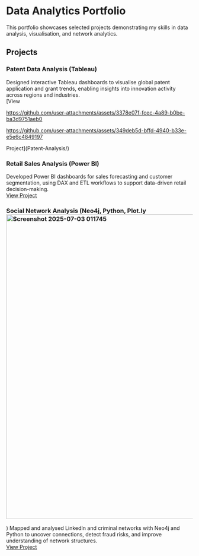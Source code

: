 # Data Analytics Portfolio

This portfolio showcases selected projects demonstrating my skills in data analysis, visualisation, and network analytics.

## Projects

### Patent Data Analysis (Tableau)
Designed interactive Tableau dashboards to visualise global patent application and grant trends, enabling insights into innovation activity across regions and industries.  
[View

https://github.com/user-attachments/assets/3378e07f-fcec-4a89-b0be-ba3d9751aeb0



https://github.com/user-attachments/assets/349deb5d-bffd-4940-b33e-e5e6c4849197

 Project](Patent-Analysis/)

### Retail Sales Analysis (Power BI)
Developed Power BI dashboards for sales forecasting and customer segmentation, using DAX and ETL workflows to support data-driven retail decision-making.  
[View Project](Retail-Sales/)

### Social Network Analysis (Neo4j, Python, Plot.ly<img width="1321" height="821" alt="Screenshot 2025-07-03 011745" src="https://github.com/user-attachments/assets/a5696052-2356-4256-a475-1f09e29093a2" />
)
Mapped and analysed LinkedIn and criminal networks with Neo4j and Python to uncover connections, detect fraud risks, and improve understanding of network structures.  
[View Project](SNA-Project/)
